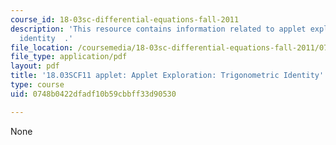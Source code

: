 ```yaml
---
course_id: 18-03sc-differential-equations-fall-2011
description: 'This resource contains information related to applet exploration: trigonometric
  identity  .'
file_location: /coursemedia/18-03sc-differential-equations-fall-2011/0748b0422dfadf10b59cbbff33d90530_MIT18_03SCF11_s7_3bappl.pdf
file_type: application/pdf
layout: pdf
title: '18.03SCF11 applet: Applet Exploration: Trigonometric Identity'
type: course
uid: 0748b0422dfadf10b59cbbff33d90530

---
```

None